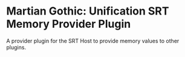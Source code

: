 # Martian Gothic: Unification SRT Memory Provider Plugin

A provider plugin for the SRT Host to provide memory values to other plugins.